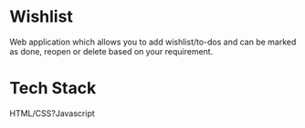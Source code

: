 # Wishlist
Web application which allows you to add wishlist/to-dos and can be marked as done, reopen or delete based on your requirement.
# Tech Stack
HTML/CSS?Javascript
